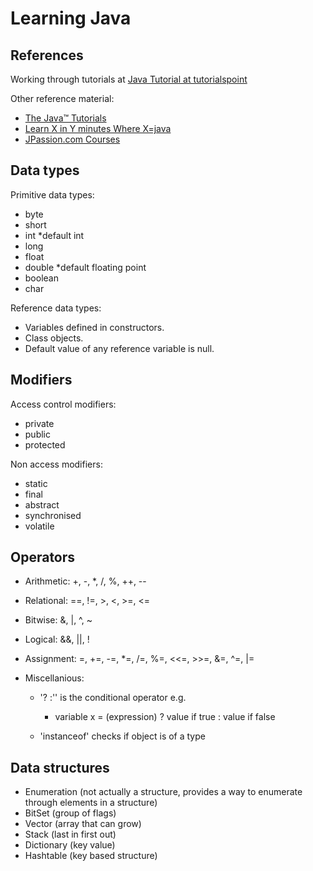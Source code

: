 # Learning Java

## References

Working through tutorials at [Java Tutorial at tutorialspoint](http://www.tutorialspoint.com/java/index.htm)

Other reference material:

+ [The Java™ Tutorials](http://docs.oracle.com/javase/tutorial/)
+ [Learn X in Y minutes Where X=java](http://learnxinyminutes.com/docs/java/)
+ [JPassion.com Courses](http://jpassion.com/portal/)

## Data types

Primitive data types:

+ byte
+ short
+ int *default int
+ long
+ float
+ double *default floating point
+ boolean
+ char

Reference data types:

+ Variables defined in constructors.
+ Class objects.
+ Default value of any reference variable is null.

## Modifiers

Access control modifiers:

+ private
+ public
+ protected

Non access modifiers:

+ static
+ final
+ abstract
+ synchronised
+ volatile

## Operators

+ Arithmetic: +, -, *, /, %, ++, --
+ Relational: ==, !=, >, <, >=, <=
+ Bitwise: &, |, ^, ~
+ Logical: &&, ||, !
+ Assignment: =, +=, -=, *=, /=, %=, <<=, >>=, &=, ^=, |=
+ Miscellanious:

	+ '? :'' is the conditional operator e.g.

		+ variable x = (expression) ? value if true : value if false
	
	+ 'instanceof' checks if object is of a type

## Data structures

+ Enumeration (not actually a structure, provides a way to enumerate through elements in a structure)
+ BitSet (group of flags)
+ Vector (array that can grow)
+ Stack (last in first out)
+ Dictionary (key value)
+ Hashtable (key based structure)
